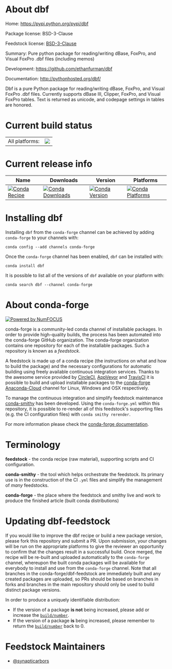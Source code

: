 About dbf
=========

Home: https://pypi.python.org/pypi/dbf

Package license: BSD-3-Clause

Feedstock license: [BSD-3-Clause](https://github.com/conda-forge/dbf-feedstock/blob/master/LICENSE.txt)

Summary: Pure python package for reading/writing dBase, FoxPro, and Visual FoxPro .dbf files (including memos)

Development: https://github.com/ethanfurman/dbf

Documentation: http://pythonhosted.org/dbf/

Dbf is a pure Python package for reading/writing dBase, FoxPro, and
Visual FoxPro .dbf files. Currently supports dBase III, Clipper, FoxPro,
and Visual FoxPro tables. Text is returned as unicode, and codepage settings
in tables are honored.


Current build status
====================


<table><tr><td>All platforms:</td>
    <td>
      <a href="https://dev.azure.com/conda-forge/feedstock-builds/_build/latest?definitionId=5302&branchName=master">
        <img src="https://dev.azure.com/conda-forge/feedstock-builds/_apis/build/status/dbf-feedstock?branchName=master">
      </a>
    </td>
  </tr>
</table>

Current release info
====================

| Name | Downloads | Version | Platforms |
| --- | --- | --- | --- |
| [![Conda Recipe](https://img.shields.io/badge/recipe-dbf-green.svg)](https://anaconda.org/conda-forge/dbf) | [![Conda Downloads](https://img.shields.io/conda/dn/conda-forge/dbf.svg)](https://anaconda.org/conda-forge/dbf) | [![Conda Version](https://img.shields.io/conda/vn/conda-forge/dbf.svg)](https://anaconda.org/conda-forge/dbf) | [![Conda Platforms](https://img.shields.io/conda/pn/conda-forge/dbf.svg)](https://anaconda.org/conda-forge/dbf) |

Installing dbf
==============

Installing `dbf` from the `conda-forge` channel can be achieved by adding `conda-forge` to your channels with:

```
conda config --add channels conda-forge
```

Once the `conda-forge` channel has been enabled, `dbf` can be installed with:

```
conda install dbf
```

It is possible to list all of the versions of `dbf` available on your platform with:

```
conda search dbf --channel conda-forge
```


About conda-forge
=================

[![Powered by NumFOCUS](https://img.shields.io/badge/powered%20by-NumFOCUS-orange.svg?style=flat&colorA=E1523D&colorB=007D8A)](http://numfocus.org)

conda-forge is a community-led conda channel of installable packages.
In order to provide high-quality builds, the process has been automated into the
conda-forge GitHub organization. The conda-forge organization contains one repository
for each of the installable packages. Such a repository is known as a *feedstock*.

A feedstock is made up of a conda recipe (the instructions on what and how to build
the package) and the necessary configurations for automatic building using freely
available continuous integration services. Thanks to the awesome service provided by
[CircleCI](https://circleci.com/), [AppVeyor](https://www.appveyor.com/)
and [TravisCI](https://travis-ci.com/) it is possible to build and upload installable
packages to the [conda-forge](https://anaconda.org/conda-forge)
[Anaconda-Cloud](https://anaconda.org/) channel for Linux, Windows and OSX respectively.

To manage the continuous integration and simplify feedstock maintenance
[conda-smithy](https://github.com/conda-forge/conda-smithy) has been developed.
Using the ``conda-forge.yml`` within this repository, it is possible to re-render all of
this feedstock's supporting files (e.g. the CI configuration files) with ``conda smithy rerender``.

For more information please check the [conda-forge documentation](https://conda-forge.org/docs/).

Terminology
===========

**feedstock** - the conda recipe (raw material), supporting scripts and CI configuration.

**conda-smithy** - the tool which helps orchestrate the feedstock.
                   Its primary use is in the construction of the CI ``.yml`` files
                   and simplify the management of *many* feedstocks.

**conda-forge** - the place where the feedstock and smithy live and work to
                  produce the finished article (built conda distributions)


Updating dbf-feedstock
======================

If you would like to improve the dbf recipe or build a new
package version, please fork this repository and submit a PR. Upon submission,
your changes will be run on the appropriate platforms to give the reviewer an
opportunity to confirm that the changes result in a successful build. Once
merged, the recipe will be re-built and uploaded automatically to the
`conda-forge` channel, whereupon the built conda packages will be available for
everybody to install and use from the `conda-forge` channel.
Note that all branches in the conda-forge/dbf-feedstock are
immediately built and any created packages are uploaded, so PRs should be based
on branches in forks and branches in the main repository should only be used to
build distinct package versions.

In order to produce a uniquely identifiable distribution:
 * If the version of a package **is not** being increased, please add or increase
   the [``build/number``](https://docs.conda.io/projects/conda-build/en/latest/resources/define-metadata.html#build-number-and-string).
 * If the version of a package **is** being increased, please remember to return
   the [``build/number``](https://docs.conda.io/projects/conda-build/en/latest/resources/define-metadata.html#build-number-and-string)
   back to 0.

Feedstock Maintainers
=====================

* [@synapticarbors](https://github.com/synapticarbors/)

